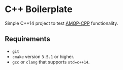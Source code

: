 # C++ Boilerplate

Simple C++14 project to test [AMQP-CPP](https://github.com/CopernicaMarketingSoftware/AMQP-CPP) functionality.

## Requirements

- `git`
- `cmake` version `3.5.1` or higher.
- `gcc` or `clang` that supports `std=c++14`.

